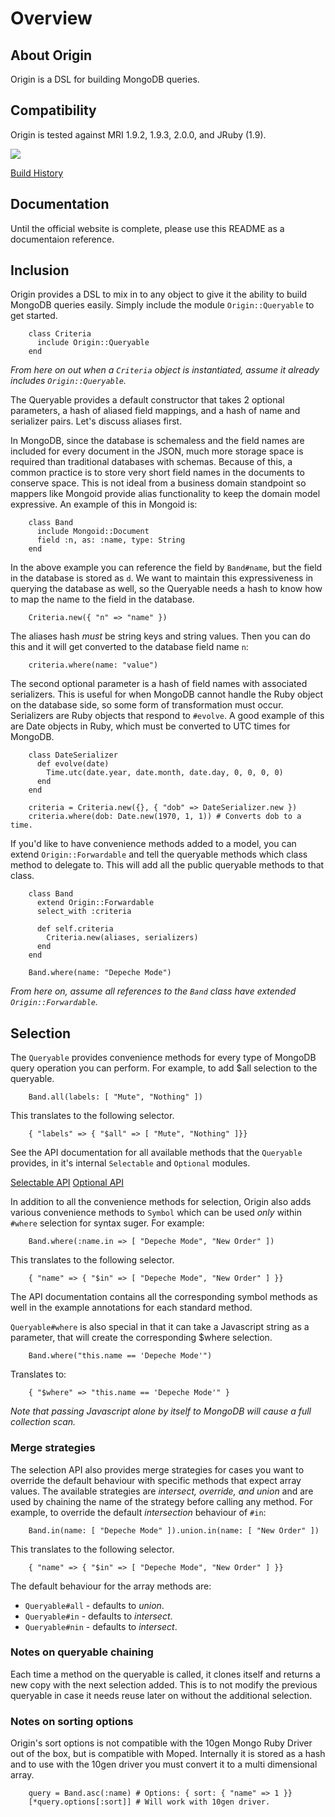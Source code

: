 Overview
========

About Origin
------------

Origin is a DSL for building MongoDB queries.

Compatibility
-------------

Origin is tested against MRI 1.9.2, 1.9.3, 2.0.0, and JRuby (1.9).

<img src="https://secure.travis-ci.org/mongoid/origin.png?branch=master&.png"/>

[Build History](http://travis-ci.org/mongoid/origin)

Documentation
-------------

Until the official website is complete, please use this README as
a documentaion reference.

Inclusion
---------

Origin provides a DSL to mix in to any object to give it the ability
to build MongoDB queries easily. Simply include the module
`Origin::Queryable` to get started.

        class Criteria
          include Origin::Queryable
        end

*From here on out when a `Criteria` object is instantiated, assume it
already includes `Origin::Queryable`.*

The Queryable provides a default constructor that takes 2 optional
parameters, a hash of aliased field mappings, and a hash of name and
serializer pairs. Let's discuss aliases first.

In MongoDB, since the database is schemaless and the field names are
included for every document in the JSON, much more storage space is
required than traditional databases with schemas. Because of this,
a common practice is to store very short field names in the documents
to conserve space. This is not ideal from a business domain standpoint
so mappers like Mongoid provide alias functionality to keep the
domain model expressive. An example of this in Mongoid is:

        class Band
          include Mongoid::Document
          field :n, as: :name, type: String
        end

In the above example you can reference the field by `Band#name`, but the
field in the database is stored as `d`. We want to maintain this
expressiveness in querying the database as well, so the Queryable needs
a hash to know how to map the name to the field in the database.

        Criteria.new({ "n" => "name" })

The aliases hash *must* be string keys and string values. Then you can do
this and it will get converted to the database field name `n`:

        criteria.where(name: "value")

The second optional parameter is a hash of field names with associated
serializers. This is useful for when MongoDB cannot handle the Ruby
object on the database side, so some form of transformation must occur.
Serializers are Ruby objects that respond to `#evolve`. A good example
of this are Date objects in Ruby, which must be converted to UTC
times for MongoDB.

        class DateSerializer
          def evolve(date)
            Time.utc(date.year, date.month, date.day, 0, 0, 0, 0)
          end
        end

        criteria = Criteria.new({}, { "dob" => DateSerializer.new })
        criteria.where(dob: Date.new(1970, 1, 1)) # Converts dob to a time.

If you'd like to have convenience methods added to a model, you can extend
`Origin::Forwardable` and tell the queryable methods which class method
to delegate to. This will add all the public queryable methods to that
class.

        class Band
          extend Origin::Forwardable
          select_with :criteria

          def self.criteria
            Criteria.new(aliases, serializers)
          end
        end

        Band.where(name: "Depeche Mode")

*From here on, assume all references to the `Band` class have extended
`Origin::Forwardable`.*

Selection
---------

The `Queryable` provides convenience methods for every type of MongoDB
query operation you can perform. For example, to add $all selection to the
queryable.

        Band.all(labels: [ "Mute", "Nothing" ])

This translates to the following selector.

        { "labels" => { "$all" => [ "Mute", "Nothing" ]}}

See the API documentation for all available methods that the `Queryable`
provides, in it's internal `Selectable` and `Optional` modules.

[Selectable API](http://rdoc.info/github/mongoid/origin/Origin/Selectable)
[Optional API](http://rdoc.info/github/mongoid/origin/Origin/Optional)

In addition to all the convenience methods for selection, Origin also adds
various convenience methods to `Symbol` which can be used *only* within
`#where` selection for syntax suger. For example:

        Band.where(:name.in => [ "Depeche Mode", "New Order" ])

This translates to the following selector.

        { "name" => { "$in" => [ "Depeche Mode", "New Order" ] }}

The API documentation contains all the corresponding symbol methods as well
in the example annotations for each standard method.

`Queryable#where` is also special in that it can take a Javascript string as
a parameter, that will create the corresponding $where selection.

        Band.where("this.name == 'Depeche Mode'")

Translates to:

        { "$where" => "this.name == 'Depeche Mode'" }

*Note that passing Javascript alone by itself to MongoDB will cause a full
collection scan.*

### Merge strategies

The selection API also provides merge strategies for cases you want to
override the default behaviour with specific methods that expect array values.
The available strategies are *intersect, override, and union* and are used by
chaining the name of the strategy before calling any method. For example,
to override the default *intersection* behaviour of `#in`:

        Band.in(name: [ "Depeche Mode" ]).union.in(name: [ "New Order" ])

This translates to the following selector.

        { "name" => { "$in" => [ "Depeche Mode", "New Order" ] }}

The default behaviour for the array methods are:

* `Queryable#all` - defaults to *union*.
* `Queryable#in` - defaults to *intersect*.
* `Queryable#nin` - defaults to *intersect*.

### Notes on queryable chaining

Each time a method on the queryable is called, it clones itself and returns
a new copy with the next selection added. This is to not modify the previous
queryable in case it needs reuse later on without the additional selection.

### Notes on sorting options

Origin's sort options is not compatible with the 10gen Mongo Ruby Driver out
of the box, but is compatible with Moped. Internally it is stored as a hash
and to use with the 10gen driver you must convert it to a multi dimensional
array.

        query = Band.asc(:name) # Options: { sort: { "name" => 1 }}
        [*query.options[:sort]] # Will work with 10gen driver.
